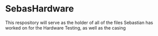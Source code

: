 # SebasHardware
This respository will serve as the holder of all of the files Sebastian has worked on for the Hardware Testing, as well as the casing 
